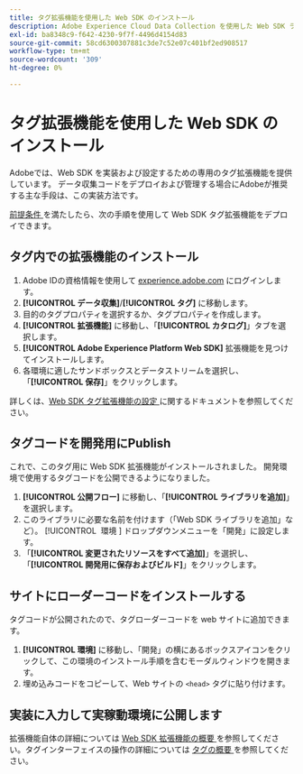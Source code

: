 ```yaml
---
title: タグ拡張機能を使用した Web SDK のインストール
description: Adobe Experience Cloud Data Collection を使用した Web SDK ライブラリを参照します。
exl-id: ba8348c9-f642-4230-9f7f-4496d4154d83
source-git-commit: 58cd6300307881c3de7c52e07c401bf2ed908517
workflow-type: tm+mt
source-wordcount: '309'
ht-degree: 0%

---
```


# タグ拡張機能を使用した Web SDK のインストール

Adobeでは、Web SDK を実装および設定するための専用のタグ拡張機能を提供しています。 データ収集コードをデプロイおよび管理する場合にAdobeが推奨する主な手段は、この実装方法です。

[ 前提条件 ](overview.md) を満たしたら、次の手順を使用して Web SDK タグ拡張機能をデプロイできます。

## タグ内での拡張機能のインストール

1. Adobe IDの資格情報を使用して [experience.adobe.com](https://experience.adobe.com) にログインします。
1. **[!UICONTROL データ収集]**/**[!UICONTROL タグ]** に移動します。
1. 目的のタグプロパティを選択するか、タグプロパティを作成します。
1. **[!UICONTROL 拡張機能]** に移動し、「**[!UICONTROL カタログ]**」タブを選択します。
1. **[!UICONTROL Adobe Experience Platform Web SDK]** 拡張機能を見つけてインストールします。
1. 各環境に適したサンドボックスとデータストリームを選択し、「**[!UICONTROL 保存]**」をクリックします。

詳しくは、[Web SDK タグ拡張機能の設定 ](../../tags/extensions/client/web-sdk/web-sdk-extension-configuration.md) に関するドキュメントを参照してください。

## タグコードを開発用にPublish

これで、このタグ用に Web SDK 拡張機能がインストールされました。 開発環境で使用するタグコードを公開できるようになりました。

1. **[!UICONTROL 公開フロー]** に移動し、「**[!UICONTROL ライブラリを追加]**」を選択します。
1. このライブラリに必要な名前を付けます（「Web SDK ライブラリを追加」など）。 [!UICONTROL &#x200B; 環境 &#x200B;] ドロップダウンメニューを「開発」に設定します。
1. 「**[!UICONTROL 変更されたリソースをすべて追加]**」を選択し、「**[!UICONTROL 開発用に保存およびビルド]**」をクリックします。

## サイトにローダーコードをインストールする

タグコードが公開されたので、タグローダーコードを web サイトに追加できます。

1. **[!UICONTROL 環境]** に移動し、「開発」の横にあるボックスアイコンをクリックして、この環境のインストール手順を含むモーダルウィンドウを開きます。
1. 埋め込みコードをコピーして、Web サイトの `<head>` タグに貼り付けます。

## 実装に入力して実稼動環境に公開します

拡張機能自体の詳細については [Web SDK 拡張機能の概要 ](../../tags/extensions/client/web-sdk/overview.md) を参照してください。タグインターフェイスの操作の詳細については [ タグの概要 ](../../tags/home.md) を参照してください。
